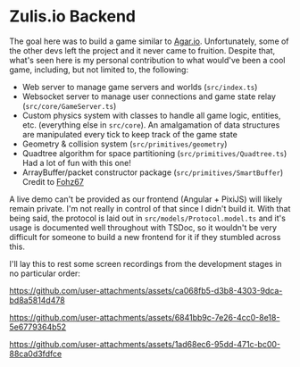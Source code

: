 # Zulis.io Backend

The goal here was to build a game similar to [Agar.io](https://agar.io). Unfortunately, some of the other devs left the project and it never came to fruition. Despite that, what's seen here is my personal contribution to what would've been a cool game, including, but not limited to, the following:
- Web server to manage game servers and worlds (`src/index.ts`)
- Websocket server to manage user connections and game state relay (`src/core/GameServer.ts`)
- Custom physics system with classes to handle all game logic, entities, etc. (everything else in `src/core`). An amalgamation of data structures are manipulated every tick to keep track of the game state
- Geometry & collision system (`src/primitives/geometry`)
- Quadtree algorithm for space partitioning (`src/primitives/Quadtree.ts`) Had a lot of fun with this one!
- ArrayBuffer/packet constructor package (`src/primitives/SmartBuffer`) Credit to [Fohz67](https://github.com/fohz67)

A live demo can't be provided as our frontend (Angular + PixiJS) will likely remain private. I'm not really in control of that since I didn't build it. With that being said, the protocol is laid out in `src/models/Protocol.model.ts` and it's usage is documented well throughout with TSDoc, so it wouldn't be very difficult for someone to build a new frontend for it if they stumbled across this.

I'll lay this to rest some screen recordings from the development stages in no particular order:


https://github.com/user-attachments/assets/ca068fb5-d3b8-4303-9dca-bd8a5814d478



https://github.com/user-attachments/assets/6841bb9c-7e26-4cc0-8e18-5e6779364b52



https://github.com/user-attachments/assets/1ad68ec6-95dd-471c-bc00-88ca0d3fdfce

